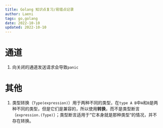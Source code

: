 ```yaml
---
title: Golang 知识点复习/易错点记录
author: Laeni
tags: go,golang
date: 2022-10-10
updated: 2022-10-10
---
```


# 通道

1. 向关闭的通道发送请求会导致`panic`

# 其他

1. 类型转换（`Type(expression)`）用于两种不同的类型，在`type A B`中`A`和`B`是两种不同的类型，但是它们是兼容的，所以使用**转换**，而不是类型断言（`expression.(Type)`）；类型断言适用于“它本身就是那种类型“的情况，并不存在转换。

